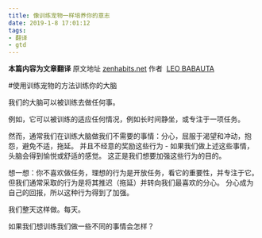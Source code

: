```yaml
---
title: 像训练宠物一样培养你的意志
date: 2019-1-8 17:01:12
tags:
- 翻译
- gtd
---
```


**本篇内容为文章翻译**
原文地址 [zenhabits.net](https://zenhabits.net/training/])
作者  [LEO BABAUTA](http://leobabauta.com/)

#使用训练宠物的方法训练你的大脑

我们的大脑可以被训练去做任何事。

例如，它可以被训练的适应任何情况，例如长时间静坐，或专注于一项任务。

然而，通常我们在训练大脑做我们不需要的事情：分心，屈服于渴望和冲动，抱怨，避免不适，拖延。 并且不经意的奖励这些行为 - 如果我们做上述这些事情，头脑会得到愉悦或舒适的感觉。 这正是我们想要加强这些行为的目的。

想一想：你不喜欢做任务，理想的行为是开放任务，看它的重要性，并专注于它。 但我们通常采取的行为是将其推迟（拖延）并转向我们最喜欢的分心。 分心成为自己的回报，所以这种行为得到了加强。

我们整天这样做。每天。

如果我们想训练我们做一些不同的事情会怎样？
